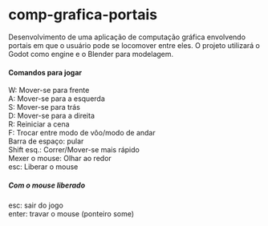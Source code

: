 # comp-grafica-portais
Desenvolvimento de uma aplicação de computação gráfica envolvendo portais em que o usuário pode se locomover entre eles. O projeto utilizará o Godot como engine e o Blender para modelagem.


#### Comandos para jogar

W: Mover-se para frente  
A: Mover-se para a esquerda  
S: Mover-se para trás  
D: Mover-se para a direita  
R: Reiniciar a cena  
F: Trocar entre modo de vôo/modo de andar  
Barra de espaço: pular  
Shift esq.: Correr/Mover-se mais rápido  
Mexer o mouse: Olhar ao redor  
esc: Liberar o mouse

##### Com o mouse liberado

esc: sair do jogo  
enter: travar o mouse (ponteiro some)    


